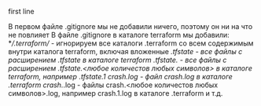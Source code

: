 first line

В первом файле .gitignore мы не добавили ничего, поэтому он ни на что не повлияет
В файле .gitignore в каталоге terraform мы добавили:
**/.terraform/* - игнорируем все каталоги .terraform со всем содержимым внутри каталога terraform, включая вложенные
*.tfstate - все файлы с расширением .tfstate  в каталоге terraform 
*.tfstate.* - все файлы с расширением .tfstate.<любое количестов любых символов>  в каталоге terraform, например .tfstate.1
crash.log - файл crash.log в каталоге .terraform
crash.*.log - файлы crash.<любое количестов любых символов>.log, например crash.1.log в каталоге .terraform
и т.д.
